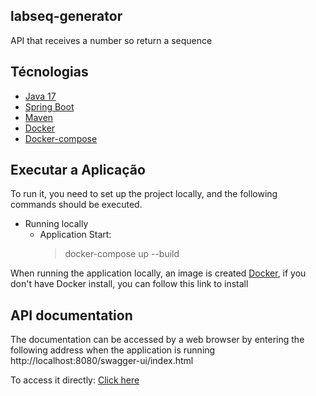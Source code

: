 ## labseq-generator

API that receives a number so return a sequence
## Técnologias

- [Java 17](https://docs.oracle.com/en/java/javase/17/)
- [Spring Boot](http://docs.spring.io/spring-boot/docs/current-SNAPSHOT/reference/htmlsingle/)
- [Maven](https://maven.apache.org/)
- [Docker](https://projectlombok.org/)
- [Docker-compose](https://docs.docker.com/compose/)

## Executar a Aplicação

To run it, you need to set up the project locally, and the following commands should be executed.
- Running locally
    - Application Start:
      > docker-compose up --build

When running the application locally, an image is created [Docker](https://www.docker.com/), if you don't have Docker install, you can follow this  link to install

## API documentation

The documentation can be accessed by a web browser by entering the following address when the application is running
    http://localhost:8080/swagger-ui/index.html

To access it directly: [Click here](http://localhost:8080/swagger-ui/index.html)